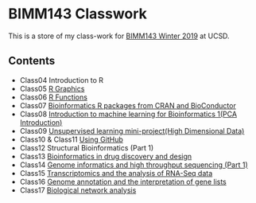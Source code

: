 # BIMM143 Classwork

This is a store of my class-work for [BIMM143 Winter 2019](https://github.com/jic307/BIMM143.git) at UCSD.

## Contents
- Class04 Introduction to R
- Class05 [R Graphics](https://github.com/jic307/BIMM143/tree/master/BIMM143_class05/class05.md)
- Class06 [R Functions](https://github.com/jic307/BIMM143/blob/master/BIMM143_class06/class06/Class_06_Markdown.md)
- Class07 [Bioinformatics R packages from CRAN and BioConductor](https://github.com/jic307/BIMM143/blob/master/BIMM143_class07/class_07.md)
- Class08 [Introduction to machine learning for Bioinformatics 1(PCA Introduction)](https://github.com/jic307/BIMM143/blob/master/BIMM143_class08/BIMM_143-class08.md)
- Class09 [Unsupervised learning mini-project(High Dimensional Data)](https://github.com/jic307/BIMM143/blob/master/BIMM143_class09/BIMM143_class09.md)
- Class10 & Class11 [Using GitHub](https://github.com/jic307/BIMM143/blob/master/BIMM143_class11/class_11.md) 
- Class12 Structural Bioinformatics (Part 1)
- Class13 [Bioinformatics in drug discovery and design](https://github.com/jic307/BIMM143/blob/master/BIMM143_class13/class13.md)
- Class14 [Genome informatics and high throughput sequencing (Part 1)](https://github.com/jic307/BIMM143/blob/master/BIMM143_class14/class14.md)
- Class15 [Transcriptomics and the analysis of RNA-Seq data](https://raw.githubusercontent.com/jic307/BIMM143/master/BIMM143_class15/class_15.md)
- Class16 [Genome annotation and the interpretation of gene lists](https://github.com/jic307/BIMM143/blob/master/BIMM143_class16/class_16.md)
- Class17 [Biological network analysis](https://github.com/jic307/BIMM143/tree/master/BIMM143_class17)
